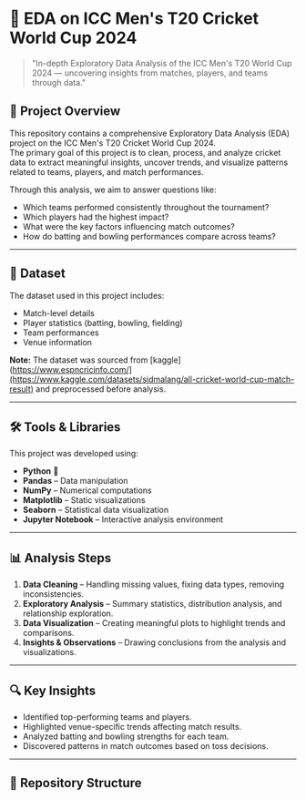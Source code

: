 # 🏏 EDA on ICC Men's T20 Cricket World Cup 2024

> "In-depth Exploratory Data Analysis of the ICC Men's T20 World Cup 2024 — uncovering insights from matches, players, and teams through data."

## 📌 Project Overview
This repository contains a comprehensive Exploratory Data Analysis (EDA) project on the ICC Men's T20 Cricket World Cup 2024.  
The primary goal of this project is to clean, process, and analyze cricket data to extract meaningful insights, uncover trends, and visualize patterns related to teams, players, and match performances.

Through this analysis, we aim to answer questions like:
- Which teams performed consistently throughout the tournament?
- Which players had the highest impact?
- What were the key factors influencing match outcomes?
- How do batting and bowling performances compare across teams?

---

## 📂 Dataset
The dataset used in this project includes:
- Match-level details
- Player statistics (batting, bowling, fielding)
- Team performances
- Venue information

**Note:** The dataset was sourced from [kaggle](https://www.espncricinfo.com/](https://www.kaggle.com/datasets/sidmalang/all-cricket-world-cup-match-result) and preprocessed before analysis.

---

## 🛠️ Tools & Libraries
This project was developed using:
- **Python** 🐍
- **Pandas** – Data manipulation
- **NumPy** – Numerical computations
- **Matplotlib** – Static visualizations
- **Seaborn** – Statistical data visualization
- **Jupyter Notebook** – Interactive analysis environment

---

## 📊 Analysis Steps
1. **Data Cleaning** – Handling missing values, fixing data types, removing inconsistencies.
2. **Exploratory Analysis** – Summary statistics, distribution analysis, and relationship exploration.
3. **Data Visualization** – Creating meaningful plots to highlight trends and comparisons.
4. **Insights & Observations** – Drawing conclusions from the analysis and visualizations.

---

## 🔍 Key Insights
- Identified top-performing teams and players.
- Highlighted venue-specific trends affecting match results.
- Analyzed batting and bowling strengths for each team.
- Discovered patterns in match outcomes based on toss decisions.

---

## 📁 Repository Structure
